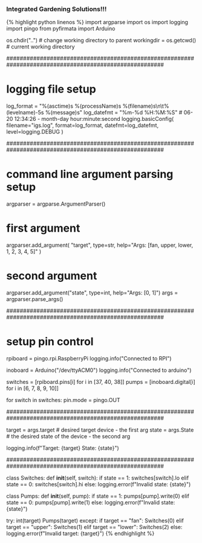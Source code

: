 ### Integrated Gardening Solutions!!!
{% highlight python linenos %}
import argparse
import os
import logging
import pingo
from pyfirmata import Arduino

os.chdir("..")  # change working directory to parent
workingdir = os.getcwd()  # current working directory

#######################################################################################################

# logging file setup
log_format = "%(asctime)s %(processName)s %(filename)s\n\t%(levelname)-5s %(message)s"
log_datefmt = "%m-%d %H:%M:%S"  # 06-20 12:34:26 - month-day hour:minute:second
logging.basicConfig(
    filename="igs.log", format=log_format, datefmt=log_datefmt, level=logging.DEBUG
)

#######################################################################################################

# command line argument parsing setup
argparser = argparse.ArgumentParser()
# first argument
argparser.add_argument(
    "target", type=str, help="Args: [fan, upper, lower, 1, 2, 3, 4, 5]"
)
# second argument
argparser.add_argument("state", type=int, help="Args: [0, 1]")
args = argparser.parse_args()

#######################################################################################################

# setup pin control
rpiboard = pingo.rpi.RaspberryPi
logging.info("Connected to RPI")

inoboard = Arduino("/dev/ttyACM0")
logging.info("Connected to arduino")

switches = [rpiboard.pins[i] for i in [37, 40, 38]]
pumps = [inoboard.digital[i] for i in [6, 7, 8, 9, 10]]

for switch in switches:
    pin.mode = pingo.OUT

#######################################################################################################

target = args.target  # desired target device - the first arg
state = args.State  # the desired state of the device - the second arg

logging.info(f"Target: {target} State: {state}")

#######################################################################################################


class Switches:
    def __init__(self, switch):
        if state == 1:
            switches[switch].lo
        elif state == 0:
            switches[switch].hi
        else:
            logging.error(f"Invalid state: {state}")


class Pumps:
    def __init__(self, pump):
        if state == 1:
            pumps[pump].write(0)
        elif state == 0:
            pumps[pump].write(1)
        else:
            logging.error(f"Invalid state: {state}")

try:
    int(target)
    Pumps(target)
except:
    if target == "fan":
        Switches(0)
    elif target == "upper":
        Switches(1)
    elif target == "lower":
        Switches(2)
    else:
        logging.error(f"Invalid target: {target}")
{% endhighlight %}
